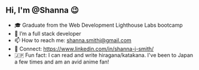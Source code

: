 ## Hi, I'm @Shanna 😉

- 🎓 Graduate from the Web Development Lighthouse Labs bootcamp
- 🌱 I’m a full stack developer
- 📫 How to reach me: shanna.smithj@gmail.com 
- 🔗 Connect: https://www.linkedin.com/in/shanna-j-smith/
- 🇯🇵 Fun fact: I can read and write hiragana/katakana. I've been to Japan a few times and am an avid anime fan! 
